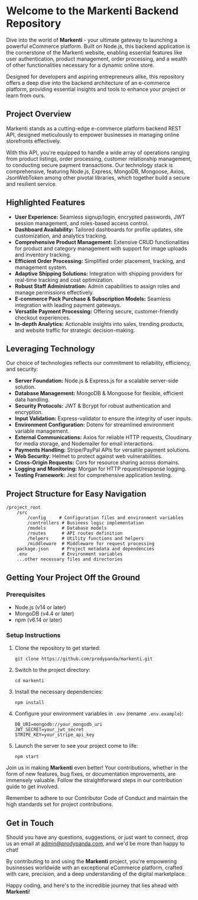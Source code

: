 # Welcome to the Markenti Backend Repository

Dive into the world of **Markenti** - your ultimate gateway to launching a powerful eCommerce platform. Built on Node.js, this backend application is the cornerstone of the Markenti website, enabling essential features like user authentication, product management, order processing, and a wealth of other functionalities necessary for a dynamic online store.

Designed for developers and aspiring entrepreneurs alike, this repository offers a deep dive into the backend architecture of an e-commerce platform, providing essential insights and tools to enhance your project or learn from ours.

## Project Overview
Markenti stands as a cutting-edge e-commerce platform backend REST API, designed meticulously to empower businesses in managing online storefronts effectively.

With this API, you're equipped to handle a wide array of operations ranging from product listings, order processing, customer relationship management, to conducting secure payment transactions. Our technology stack is comprehensive, featuring Node.js, Express, MongoDB, Mongoose, Axios, JsonWebToken among other pivotal libraries, which together build a secure and resilient service.

## Highlighted Features
- **User Experience:** Seamless signup/login, encrypted passwords, JWT session management, and roles-based access control.
- **Dashboard Availability:** Tailored dashboards for profile updates, site customization, and analytics tracking.
- **Comprehensive Product Management:** Extensive CRUD functionalities for product and category management with support for image uploads and inventory tracking.
- **Efficient Order Processing:** Simplified order placement, tracking, and management system.
- **Adaptive Shipping Solutions:** Integration with shipping providers for real-time tracking and cost optimization.
- **Robust Staff Administration:** Admin capabilities to assign roles and manage permissions effectively.
- **E-commerce Pack Purchase & Subscription Models:** Seamless integration with leading payment gateways.
- **Versatile Payment Processing:** Offering secure, customer-friendly checkout experiences.
- **In-depth Analytics:** Actionable insights into sales, trending products, and website traffic for strategic decision-making.

## Leveraging Technology
Our choice of technologies reflects our commitment to reliability, efficiency, and security:

- **Server Foundation:** Node.js & Express.js for a scalable server-side solution.
- **Database Management:** MongoDB & Mongoose for flexible, efficient data handling.
- **Security Protocols:** JWT & Bcrypt for robust authentication and encryption.
- **Input Validation:** Express-validator to ensure the integrity of user inputs.
- **Environment Configuration:** Dotenv for streamlined environment variable management.
- **External Communications:** Axios for reliable HTTP requests, Cloudinary for media storage, and Nodemailer for email interactions.
- **Payments Handling:** Stripe/PayPal APIs for versatile payment solutions.
- **Web Security:** Helmet to protect against web vulnerabilities.
- **Cross-Origin Requests:** Cors for resource sharing across domains.
- **Logging and Monitoring:** Morgan for HTTP request/response logging.
- **Testing Framework:** Jest for comprehensive application testing.

## Project Structure for Easy Navigation
```
/project_root
    /src
        /config     # Configuration files and environment variables
        /controllers # Business logic implementation
        /models      # Database models
        /routes      # API routes definition
        /helpers     # Utility functions and helpers
        /middleware  # Middleware for request processing
    package.json     # Project metadata and dependencies
    .env             # Environment variables
    ...other necessary files and directories
```

## Getting Your Project Off the Ground

### Prerequisites

- Node.js (v14 or later)
- MongoDB (v4.4 or later)
- npm (v6.14 or later)

### Setup Instructions

1. Clone the repository to get started:
   ```
   git clone https://github.com/prodypanda/markenti.git
   ```
2. Switch to the project directory:
   ```
   cd markenti
   ```
3. Install the necessary dependencies:
   ```
   npm install
   ```
4. Configure your environment variables in `.env` (rename `.env.example`):
   ```
   DB_URI=mongodb://your_mongodb_uri
   JWT_SECRET=your_jwt_secret
   STRIPE_KEY=your_stripe_api_key
   ```
5. Launch the server to see your project come to life:
   ```
   npm start
   ```

Join us in making **Markenti** even better! Your contributions, whether in the form of new features, bug fixes, or documentation improvements, are immensely valuable. Follow the straightforward steps in our contribution guide to get involved.

Remember to adhere to our Contributor Code of Conduct and maintain the high standards set for project contributions.

## Get in Touch
Should you have any questions, suggestions, or just want to connect, drop us an email at admin@prodypanda.com, and we'd be more than happy to chat!

By contributing to and using the **Markenti** project, you're empowering businesses worldwide with an exceptional eCommerce platform, crafted with care, precision, and a deep understanding of the digital marketplace.

Happy coding, and here's to the incredible journey that lies ahead with **Markenti**!